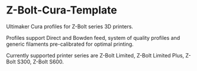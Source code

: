 # Z-Bolt-Cura-Template
Ultimaker Cura profiles for Z-Bolt series 3D printers.

Profiles support Direct and Bowden feed, system of quality profiles and generic filaments pre-calibrated for optimal printing.

Currently supported printer series are Z-Bolt Limited, Z-Bolt Limited Plus, Z-Bolt S300, Z-Bolt S600.
